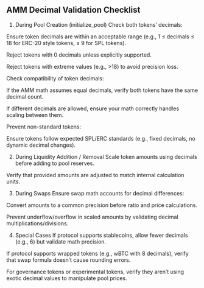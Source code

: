 ## AMM Decimal Validation Checklist
1. During Pool Creation (initialize_pool)
 Check both tokens’ decimals:

Ensure token decimals are within an acceptable range (e.g., 1 ≤ decimals ≤ 18 for ERC-20 style tokens, ≤ 9 for SPL tokens).

Reject tokens with 0 decimals unless explicitly supported.

Reject tokens with extreme values (e.g., >18) to avoid precision loss.

 Check compatibility of token decimals:

If the AMM math assumes equal decimals, verify both tokens have the same decimal count.

If different decimals are allowed, ensure your math correctly handles scaling between them.

 Prevent non-standard tokens:

Ensure tokens follow expected SPL/ERC standards (e.g., fixed decimals, no dynamic decimal changes).

2. During Liquidity Addition / Removal
 Scale token amounts using decimals before adding to pool reserves.

 Verify that provided amounts are adjusted to match internal calculation units.

3. During Swaps
 Ensure swap math accounts for decimal differences:

Convert amounts to a common precision before ratio and price calculations.

 Prevent underflow/overflow in scaled amounts by validating decimal multiplications/divisions.

4. Special Cases
 If protocol supports stablecoins, allow fewer decimals (e.g., 6) but validate math precision.

 If protocol supports wrapped tokens (e.g., wBTC with 8 decimals), verify that swap formula doesn’t cause rounding errors.

 For governance tokens or experimental tokens, verify they aren’t using exotic decimal values to manipulate pool prices.